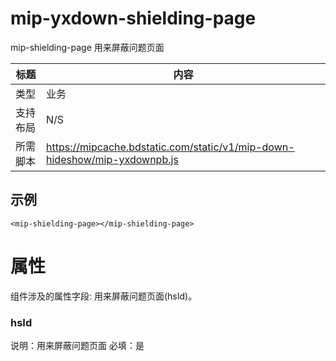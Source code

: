 # mip-yxdown-shielding-page
mip-shielding-page 用来屏蔽问题页面

标题|内容
----|----
类型|业务
支持布局|N/S
所需脚本|https://mipcache.bdstatic.com/static/v1/mip-down-hideshow/mip-yxdownpb.js

## 示例

```
<mip-shielding-page></mip-shielding-page>
```

# 属性

组件涉及的属性字段: 用来屏蔽问题页面(hsId)。

### hsId

说明：用来屏蔽问题页面 
必填：是  

